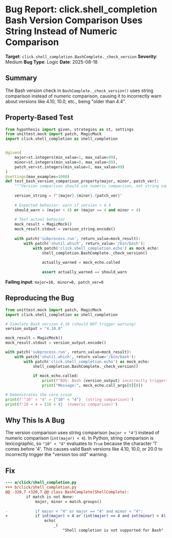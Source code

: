 # Bug Report: click.shell_completion Bash Version Comparison Uses String Instead of Numeric Comparison

**Target**: `click.shell_completion.BashComplete._check_version`
**Severity**: Medium
**Bug Type**: Logic
**Date**: 2025-08-18

## Summary

The Bash version check in `BashComplete._check_version()` uses string comparison instead of numeric comparison, causing it to incorrectly warn about versions like 4.10, 10.0, etc., being "older than 4.4".

## Property-Based Test

```python
from hypothesis import given, strategies as st, settings
from unittest.mock import patch, MagicMock
import click.shell_completion as shell_completion


@given(
    major=st.integers(min_value=1, max_value=99),
    minor=st.integers(min_value=0, max_value=99),
    patch_ver=st.integers(min_value=0, max_value=99)
)
@settings(max_examples=1000)
def test_bash_version_comparison_property(major, minor, patch_ver):
    """Version comparison should use numeric comparison, not string comparison"""
    
    version_string = f"{major}.{minor}.{patch_ver}"
    
    # Expected behavior: warn if version < 4.4
    should_warn = (major < 4) or (major == 4 and minor < 4)
    
    # Test actual behavior
    mock_result = MagicMock()
    mock_result.stdout = version_string.encode()
    
    with patch('subprocess.run', return_value=mock_result):
        with patch('shutil.which', return_value='/bin/bash'):
            with patch('click.shell_completion.echo') as mock_echo:
                shell_completion.BashComplete._check_version()
                
                actually_warned = mock_echo.called
                
                assert actually_warned == should_warn
```

**Failing input**: `major=10, minor=0, patch_ver=0`

## Reproducing the Bug

```python
from unittest.mock import patch, MagicMock
import click.shell_completion as shell_completion

# Simulate Bash version 4.10 (should NOT trigger warning)
version_output = "4.10.0"

mock_result = MagicMock()
mock_result.stdout = version_output.encode()

with patch('subprocess.run', return_value=mock_result):
    with patch('shutil.which', return_value='/bin/bash'):
        with patch('click.shell_completion.echo') as mock_echo:
            shell_completion.BashComplete._check_version()
            
            if mock_echo.called:
                print(f"BUG: Bash {version_output} incorrectly triggers warning!")
                print("Message:", mock_echo.call_args[0][0])

# Demonstrates the core issue
print(f'"10" < "4" = {"10" < "4"}  (string comparison)')
print(f'10 < 4 = {10 < 4}  (numeric comparison)')
```

## Why This Is A Bug

The version comparison uses string comparison (`major < "4"`) instead of numeric comparison (`int(major) < 4`). In Python, string comparison is lexicographic, so `"10" < "4"` evaluates to `True` because the character '1' comes before '4'. This causes valid Bash versions like 4.10, 10.0, or 20.0 to incorrectly trigger the "version too old" warning.

## Fix

```diff
--- a/click/shell_completion.py
+++ b/click/shell_completion.py
@@ -320,7 +320,7 @@ class BashComplete(ShellComplete):
         if match is not None:
             major, minor = match.groups()
 
-            if major < "4" or major == "4" and minor < "4":
+            if int(major) < 4 or (int(major) == 4 and int(minor) < 4):
                 echo(
                     _(
                         "Shell completion is not supported for Bash"
```